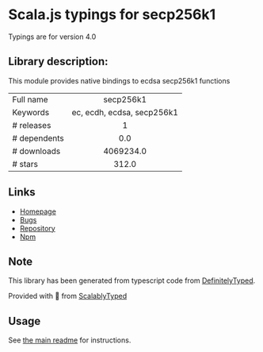 
# Scala.js typings for secp256k1

Typings are for version 4.0

## Library description:
This module provides native bindings to ecdsa secp256k1 functions

|                    |                 |
| ------------------ | :-------------: |
| Full name          | secp256k1 |
| Keywords           | ec, ecdh, ecdsa, secp256k1 |
| # releases         | 1 |
| # dependents       | 0.0 |
| # downloads        | 4069234.0 |
| # stars            | 312.0 |

## Links
- [Homepage](https://github.com/cryptocoinjs/secp256k1-node#readme)
- [Bugs](https://github.com/cryptocoinjs/secp256k1-node/issues)
- [Repository](https://github.com/cryptocoinjs/secp256k1-node)
- [Npm](https://www.npmjs.com/package/secp256k1)
    


## Note
This library has been generated from typescript code from [DefinitelyTyped](https://definitelytyped.org).

Provided with :purple_heart: from [ScalablyTyped](https://github.com/oyvindberg/ScalablyTyped)

## Usage
See [the main readme](../../readme.md) for instructions.


